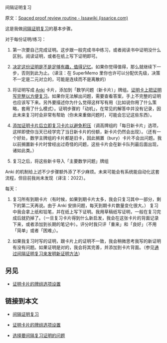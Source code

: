 间隔证明复习

原文：[Spaced proof review routine - Issawiki (issarice.com)](https://wiki.issarice.com/wiki/Spaced_proof_review_routine)

这是我做[间隔证明复习](https://wiki.issarice.com/wiki/Spaced_proof_review)的基本步骤。

对于每份证明/练习：

1. 第一次要自己完成证明。这步跟一般完成书中练习，或者阅读书中证明没什么区别。阅读证明，或者在纸上写下证明即可。

2. [决定这份证明是不是足够有趣，值得记忆](https://wiki.issarice.com/wiki/Choosing_problems_for_spaced_proof_review)。如果你觉得值得，那么就继续下一步，否则到此为止。（译注：在 SuperMemo 里你也许可以分配优先级，决策不一定是二元对立的，可能是连续而不是离散的）

3. 将证明写成 [Anki](https://wiki.issarice.com/wiki/Anki) 卡片，添加到「数学问题（新卡片）」牌组。[证明卡上把证明写完整以方便复习](https://wiki.issarice.com/wiki/Add_the_complete_proof_on_proof_cards_to_reduce_friction_when_reviewing)。如果你无法解出问题，需要查看答案，手上不完整的证明也应该写下来。另外要描述你为什么觉得这样写有用（比如说你用了什么策略，套用了什么模式）。证明步骤的「动机」，在常见的解答中并没有记录，因此未来复习时会非常有帮助（你未来重做问题时，可能会忘记这些东西）。

4. [添加证明卡片后立即复习卡片以避免积压](https://wiki.issarice.com/wiki/Do_an_empty_review_of_proof_cards_immediately_after_adding_to_prevent_backlog)（调高牌组的「每日新卡片」选项，这样即使你当天已经学完了当日新卡片的份额，新卡片仍然会出现）。（还有一个好处，数学主牌组的卡片都是旧卡，因此搁置（bury）卡片不会出问题。我以前搁置新卡片时曾经出过奇怪的问题，这些卡片会在新卡队列最后面出现，诸如此类。）

5. 复习之后，将这些新卡导入「主要数学问题」牌组

Anki 的机制给上述不少步骤额外添了不少麻烦。未来可能会有系统能自动化这套流程，但目前我尚未发现（译注：2022）。

每天：

1. 复习所有到期卡片（有时候，如果到期卡片太多，我会只复习其中一部分，剩下的第二天再说。由于 Anki 安排问题，每天到期卡片数量变化很大。） 复习中我会拿上纸和铅笔，并在纸上写下证明。我用草稿纸写证明，一般在复习完成后就扔掉了。（一旦复习卡片得到什么新启发，我会在这张卡片的背面记录下来，或者添加到长期的笔记中）。评分时我只评「重来」和「良好」（不用「简单」或者「困难」）。

2. 如果我复习时写的证明，跟卡片上的证明不一致，我会稍微思考我写的新证明有没有问题。如果证明是对的，我会将其完善，并添加到卡片背面。（参见[通过间隔证明复习来发明新证明方法](https://wiki.issarice.com/wiki/Spaced_proof_review_as_a_way_to_invent_novel_proofs)）

## 另见

- [证明卡片的牌组选项设置](https://wiki.issarice.com/wiki/Deck_options_for_proof_cards)

## 链接到本文

* [间隔证明复习](https://wiki.issarice.com/wiki/Spaced_proof_review) 

- [证明卡片的牌组选项设置](https://wiki.issarice.com/wiki/Deck_options_for_proof_cards)

- [选择要间隔复习证明的问题](https://wiki.issarice.com/wiki/Choosing_problems_for_spaced_proof_review)